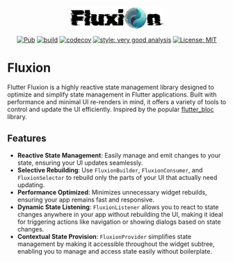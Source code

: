 <p align="center">
<img src="https://raw.githubusercontent.com/ihorbokov/flutter_fluxion/master/assets/logo.png" height="50" alt="Fluxion Package" />
</p>

<p align="center">
<a href="https://pub.dev/packages/flutter_fluxion"><img src="https://img.shields.io/pub/v/flutter_fluxion.svg" alt="Pub"></a>
<a href="https://github.com/ihorbokov/flutter_fluxion/actions"><img src="https://github.com/ihorbokov/flutter_fluxion/actions/workflows/build.yml/badge.svg" alt="build"></a>
<a href="https://codecov.io/gh/ihorbokov/flutter_fluxion"><img src="https://codecov.io/gh/ihorbokov/flutter_fluxion/graph/badge.svg?token=DV4DT69EF6" alt="codecov"></a>
<a href="https://pub.dev/packages/very_good_analysis"><img src="https://img.shields.io/badge/style-very_good_analysis-B22C89.svg" alt="style: very good analysis"></a>
<a href="https://opensource.org/licenses/MIT"><img src="https://img.shields.io/badge/license-MIT-purple.svg" alt="License: MIT"></a>
</p>

# Fluxion
Flutter Fluxion is a highly reactive state management library designed to optimize and simplify state management in Flutter applications. Built with performance and minimal UI re-renders in mind, it offers a variety of tools to control and update the UI efficiently. Inspired by the popular [flutter_bloc](https://pub.dev/packages/flutter_bloc) library.

## Features
- **Reactive State Management**: Easily manage and emit changes to your state, ensuring your UI updates seamlessly.
- **Selective Rebuilding**: Use `FluxionBuilder`, `FluxionConsumer`, and `FluxionSelector` to rebuild only the parts of your UI that actually need updating.
- **Performance Optimized**: Minimizes unnecessary widget rebuilds, ensuring your app remains fast and responsive.
- **Dynamic State Listening**: `FluxionListener` allows you to react to state changes anywhere in your app without rebuilding the UI, making it ideal for triggering actions like navigation or showing dialogs based on state changes.
- **Contextual State Provision**: `FluxionProvider` simplifies state management by making it accessible throughout the widget subtree, enabling you to manage and access state easily without boilerplate.
